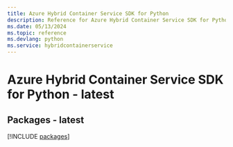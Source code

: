 ```yaml
---
title: Azure Hybrid Container Service SDK for Python
description: Reference for Azure Hybrid Container Service SDK for Python
ms.date: 05/13/2024
ms.topic: reference
ms.devlang: python
ms.service: hybridcontainerservice
---
```

# Azure Hybrid Container Service SDK for Python - latest
## Packages - latest
[!INCLUDE [packages](hybrid-container-service-index.md)]